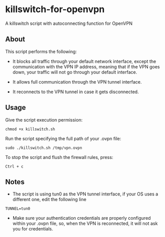 # killswitch-for-openvpn
A killswitch script with autoconnecting function for OpenVPN

## About

This script performs the following:

* It blocks all traffic through your default network interface, except the communication with the VPN IP address, meaning that if the VPN goes down, your traffic will not go through your default interface. 

* It allows full communication through the VPN tunnel interface.

* It reconnects to the VPN tunnel in case it gets disconnected.

## Usage

Give the script execution permission:

```shell
chmod +x killswitch.sh
```

Run the script specifying the full path of your .ovpn file:

```shell
sudo ./killswitch.sh /tmp/vpn.ovpn
```

To stop the script and flush the firewall rules, press:

```shell
Ctrl + c
```

## Notes

* The script is using tun0 as the VPN tunnel interface, if your OS uses a different one, edit the following line
```shell
TUNNEL=tun0
```

* Make sure your authentication credentials are properly configured within your .ovpn file, so, when the VPN is reconnected, it will not ask you for credentials.
